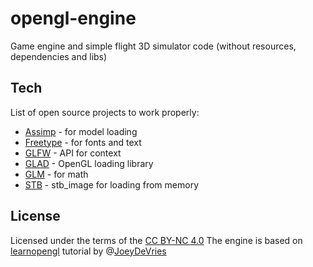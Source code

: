 # opengl-engine

Game engine and simple flight 3D simulator code (without resources, dependencies and libs)

## Tech
List of open source projects to work properly:

* [Assimp] - for model loading
* [Freetype] - for fonts and text
* [GLFW] - API for context
* [GLAD] - OpenGL loading library
* [GLM] - for math
* [STB] - stb_image for loading from memory


## License
Licensed under the terms of the [CC BY-NC 4.0]
The engine is based on [learnopengl] tutorial by @[JoeyDeVries]

   [Assimp]: <https://github.com/assimp/assimp>
   [Freetype]: <https://www.freetype.org/>
   [GLFW]: <https://www.glfw.org/>
   [GLAD]: <https://github.com/dav1dde/glad-web>
   [GLM]: <https://github.com/g-truc/glm>
   [STB]: <https://github.com/nothings/stb>
   
   [CC BY-NC 4.0]: <https://creativecommons.org/licenses/by-nc/4.0/legalcode>
   [learnopengl]: <https://learnopengl.com/About>
   [JoeyDeVries]: <https://github.com/JoeyDeVries>
